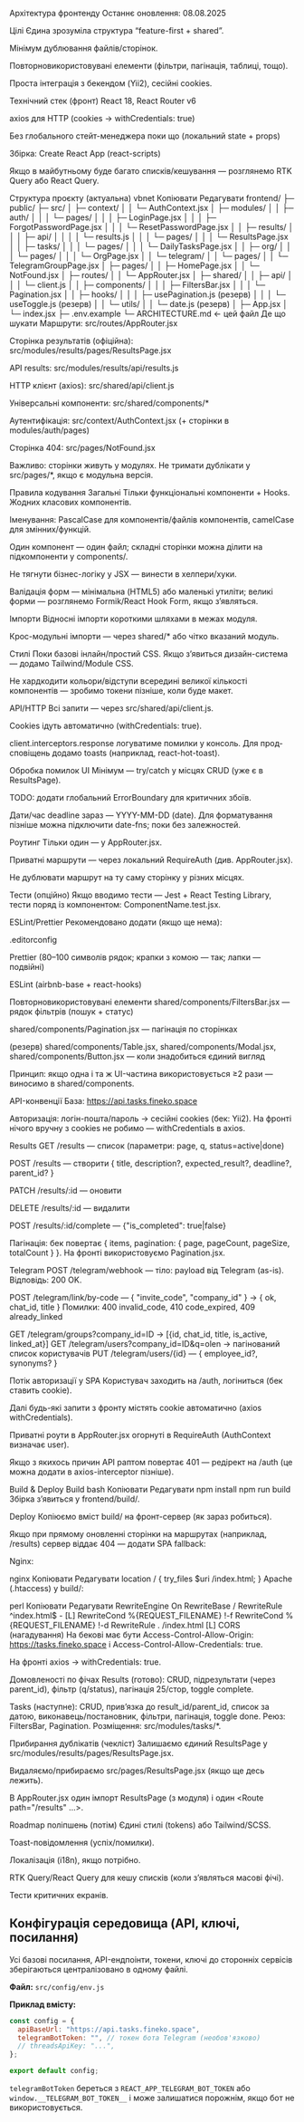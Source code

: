 Архітектура фронтенду
Останнє оновлення: 08.08.2025

Цілі
Єдина зрозуміла структура “feature-first + shared”.

Мінімум дублювання файлів/сторінок.

Повторновикористовувані елементи (фільтри, пагінація, таблиці, тощо).

Проста інтеграція з бекендом (Yii2), сесійні cookies.

Технічний стек (фронт)
React 18, React Router v6

axios для HTTP (cookies → withCredentials: true)

Без глобального стейт-менеджера поки що (локальний state + props)

Збірка: Create React App (react-scripts)

Якщо в майбутньому буде багато списків/кешування — розглянемо RTK Query або React Query.

Структура проєкту (актуальна)
vbnet
Копіювати
Редагувати
frontend/
├─ public/
├─ src/
│  ├─ context/
│  │  └─ AuthContext.jsx
│  ├─ modules/
│  │  ├─ auth/
│  │  │  └─ pages/
│  │  │     ├─ LoginPage.jsx
│  │  │     ├─ ForgotPasswordPage.jsx
│  │  │     └─ ResetPasswordPage.jsx
│  │  ├─ results/
│  │  │  ├─ api/
│  │  │  │  └─ results.js
│  │  │  └─ pages/
│  │  │     └─ ResultsPage.jsx
│  │  ├─ tasks/
│  │  │  └─ pages/
│  │  │     └─ DailyTasksPage.jsx
│  │  ├─ org/
│  │  │  └─ pages/
│  │  │     └─ OrgPage.jsx
│  │  └─ telegram/
│  │     └─ pages/
│  │        └─ TelegramGroupPage.jsx
│  ├─ pages/
│  │  ├─ HomePage.jsx
│  │  └─ NotFound.jsx
│  ├─ routes/
│  │  └─ AppRouter.jsx
│  ├─ shared/
│  │  ├─ api/
│  │  │  └─ client.js
│  │  ├─ components/
│  │  │  ├─ FiltersBar.jsx
│  │  │  └─ Pagination.jsx
│  │  ├─ hooks/
│  │  │  ├─ usePagination.js        (резерв)
│  │  │  └─ useToggle.js            (резерв)
│  │  └─ utils/
│  │     └─ date.js                 (резерв)
│  ├─ App.jsx
│  └─ index.jsx
├─ .env.example
└─ ARCHITECTURE.md   ← цей файл
Де що шукати
Маршрути: src/routes/AppRouter.jsx

Сторінка результатів (офіційна): src/modules/results/pages/ResultsPage.jsx

API results: src/modules/results/api/results.js

HTTP клієнт (axios): src/shared/api/client.js

Універсальні компоненти: src/shared/components/*

Аутентифікація: src/context/AuthContext.jsx (+ сторінки в modules/auth/pages)

Сторінка 404: src/pages/NotFound.jsx

Важливо: сторінки живуть у модулях. Не тримати дублікати у src/pages/*, якщо є модульна версія.

Правила кодування
Загальні
Тільки функціональні компоненти + Hooks. Жодних класових компонентів.

Іменування: PascalCase для компонентів/файлів компонентів, camelCase для змінних/функцій.

Один компонент — один файл; складні сторінки можна ділити на підкомпоненти у components/.

Не тягнути бізнес-логіку у JSX — винести в хелпери/хуки.

Валідація форм — мінімальна (HTML5) або маленькі утиліти; великі форми — розглянемо Formik/React Hook Form, якщо з’являться.

Імпорти
Відносні імпорти короткими шляхами в межах модуля.

Крос-модульні імпорти — через shared/* або чітко вказаний модуль.

Стилі
Поки базові інлайн/простий CSS. Якщо з’явиться дизайн-система — додамо Tailwind/Module CSS.

Не хардкодити кольори/відступи всередині великої кількості компонентів — зробимо токени пізніше, коли буде макет.

API/HTTP
Всі запити — через src/shared/api/client.js.

Cookies ідуть автоматично (withCredentials: true).

client.interceptors.response логуватиме помилки у консоль. Для прод-сповіщень додамо toasts (наприклад, react-hot-toast).

Обробка помилок UI
Мінімум — try/catch у місцях CRUD (уже є в ResultsPage).

TODO: додати глобальний ErrorBoundary для критичних збоїв.

Дати/час
deadline зараз — YYYY-MM-DD (date). Для форматування пізніше можна підключити date-fns; поки без залежностей.

Роутинг
Тільки один <Route path="/results"> — у AppRouter.jsx.

Приватні маршрути — через локальний RequireAuth (див. AppRouter.jsx).

Не дублювати маршрут на ту саму сторінку у різних місцях.

Тести (опційно)
Якщо вводимо тести — Jest + React Testing Library, тести поряд із компонентом: ComponentName.test.jsx.

ESLint/Prettier
Рекомендовано додати (якщо ще нема):

.editorconfig

Prettier (80–100 символів рядок; крапки з комою — так; лапки — подвійні)

ESLint (airbnb-base + react-hooks)

Повторновикористовувані елементи
shared/components/FiltersBar.jsx — рядок фільтрів (пошук + статус)

shared/components/Pagination.jsx — пагінація по сторінках

(резерв) shared/components/Table.jsx, shared/components/Modal.jsx, shared/components/Button.jsx — коли знадобиться єдиний вигляд

Принцип: якщо одна і та ж UI-частина використовується ≥2 рази — виносимо в shared/components.

API-конвенції
База: https://api.tasks.fineko.space

Авторизація: логін-пошта/пароль → сесійні cookies (бек: Yii2).
На фронті нічого вручну з cookies не робимо — withCredentials в axios.

Results
GET /results — список (параметри: page, q, status=active|done)

POST /results — створити { title, description?, expected_result?, deadline?, parent_id? }

PATCH /results/:id — оновити

DELETE /results/:id — видалити

POST /results/:id/complete — {"is_completed": true|false}

Пагінація: бек повертає { items, pagination: { page, pageCount, pageSize, totalCount } }.
На фронті використовуємо Pagination.jsx.

Telegram
POST /telegram/webhook — тіло: payload від Telegram (as-is). Відповідь: 200 OK.

POST /telegram/link/by-code — { "invite_code", "company_id" } → { ok, chat_id, title }
Помилки: 400 invalid_code, 410 code_expired, 409 already_linked

GET /telegram/groups?company_id=ID → [{id, chat_id, title, is_active, linked_at}]
GET /telegram/users?company_id=ID&q=olen → пагінований список користувачів
PUT /telegram/users/{id} — { employee_id?, synonyms? }

Потік авторизації у SPA
Користувач заходить на /auth, логіниться (бек ставить cookie).

Далі будь-які запити з фронту містять cookie автоматично (axios withCredentials).

Приватні роути в AppRouter.jsx огорнуті в RequireAuth (AuthContext визначає user).

Якщо з якихось причин API раптом повертає 401 — редірект на /auth (це можна додати в axios-interceptor пізніше).

Build & Deploy
Build
bash
Копіювати
Редагувати
npm install
npm run build
Збірка з’явиться у frontend/build/.

Deploy
Копіюємо вміст build/ на фронт-сервер (як зараз робиться).

Якщо при прямому оновленні сторінки на маршрутах (наприклад, /results) сервер віддає 404 — додати SPA fallback:

Nginx:

nginx
Копіювати
Редагувати
location / {
  try_files $uri /index.html;
}
Apache (.htaccess) у build/:

perl
Копіювати
Редагувати
RewriteEngine On
RewriteBase /
RewriteRule ^index\.html$ - [L]
RewriteCond %{REQUEST_FILENAME} !-f
RewriteCond %{REQUEST_FILENAME} !-d
RewriteRule . /index.html [L]
CORS (нагадування)
На бекові має бути Access-Control-Allow-Origin: https://tasks.fineko.space і Access-Control-Allow-Credentials: true.

На фронті axios → withCredentials: true.

Домовленості по фічах
Results (готово): CRUD, підрезультати (через parent_id), фільтр (q/status), пагінація 25/стор, toggle complete.

Tasks (наступне): CRUD, прив’язка до result_id/parent_id, список за датою, виконавець/постановник, фільтри, пагінація, toggle done.
Реюз: FiltersBar, Pagination.
Розміщення: src/modules/tasks/*.

Прибирання дублікатів (чекліст)
 Залишаємо єдиний ResultsPage у src/modules/results/pages/ResultsPage.jsx.

 Видаляємо/прибираємо src/pages/ResultsPage.jsx (якщо ще десь лежить).

 В AppRouter.jsx один імпорт ResultsPage (з модуля) і один <Route path="/results" ...>.

Roadmap поліпшень (потім)
Єдині стилі (tokens) або Tailwind/SCSS.

Toast-повідомлення (успіх/помилки).

Локалізація (i18n), якщо потрібно.

RTK Query/React Query для кешу списків (коли з’являться масові фічі).

Тести критичних екранів.

## Конфігурація середовища (API, ключі, посилання)

Усі базові посилання, API-ендпоінти, токени, ключі до сторонніх сервісів зберігаються централізовано в одному файлі.

**Файл:** `src/config/env.js`

**Приклад вмісту:**
```js
const config = {
  apiBaseUrl: "https://api.tasks.fineko.space",
  telegramBotToken: "", // токен бота Telegram (необов'язково)
  // threadsApiKey: "...",
};

export default config;
```

`telegramBotToken` береться з `REACT_APP_TELEGRAM_BOT_TOKEN` або `window.__TELEGRAM_BOT_TOKEN__` і може залишатися порожнім, якщо бот не використовується.